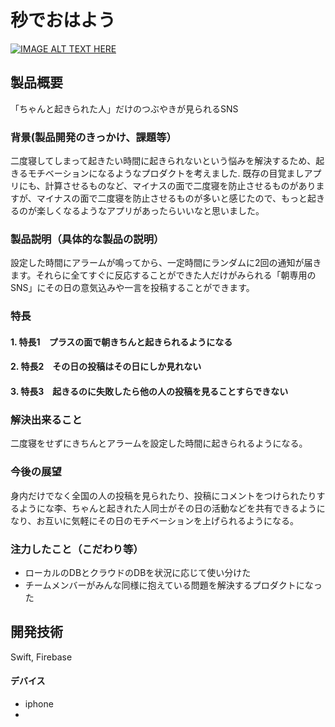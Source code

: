 # 秒でおはよう

[![IMAGE ALT TEXT HERE](https://jphacks.com/wp-content/uploads/2024/07/JPHACKS2024_ogp.jpg)](https://www.youtube.com/watch?v=DZXUkEj-CSI)

## 製品概要
「ちゃんと起きられた人」だけのつぶやきが見られるSNS
### 背景(製品開発のきっかけ、課題等）
二度寝してしまって起きたい時間に起きられないという悩みを解決するため、起きるモチベーションになるようなプロダクトを考えました.
既存の目覚ましアプリにも、計算させるものなど、マイナスの面で二度寝を防止させるものがありますが、マイナスの面で二度寝を防止させるものが多いと感じたので、もっと起きるのが楽しくなるようなアプリがあったらいいなと思いました。
### 製品説明（具体的な製品の説明）
設定した時間にアラームが鳴ってから、一定時間にランダムに2回の通知が届きます。それらに全てすぐに反応することができた人だけがみられる「朝専用のSNS」にその日の意気込みや一言を投稿することができます。
### 特長
#### 1. 特長1　プラスの面で朝きちんと起きられるようになる
#### 2. 特長2　その日の投稿はその日にしか見れない
#### 3. 特長3　起きるのに失敗したら他の人の投稿を見ることすらできない

### 解決出来ること
二度寝をせずにきちんとアラームを設定した時間に起きられるようになる。
### 今後の展望
身内だけでなく全国の人の投稿を見られたり、投稿にコメントをつけられたりするようにな李、ちゃんと起きれた人同士がその日の活動などを共有できるようになり、お互いに気軽にその日のモチベーションを上げられるようになる。
### 注力したこと（こだわり等）
* ローカルのDBとクラウドのDBを状況に応じて使い分けた
* チームメンバーがみんな同様に抱えている問題を解決するプロダクトになった

## 開発技術
Swift, Firebase

#### デバイス
* iphone
* 

